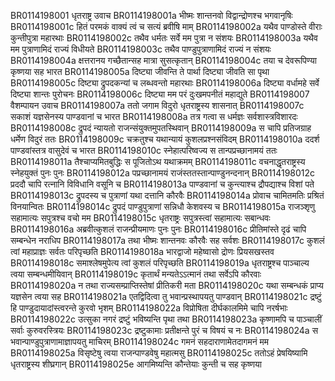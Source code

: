 BR0114198001	धृतराष्ट्र उवाच
BR0114198001a	भीष्मः शान्तनवो विद्वान्द्रोणश्च भगवानृषिः
BR0114198001c	हितं परमकं वाक्यं त्वं च सत्यं ब्रवीषि माम्
BR0114198002a	यथैव पाण्डोस्ते वीराः कुन्तीपुत्रा महारथाः
BR0114198002c	तथैव धर्मतः सर्वे मम पुत्रा न संशयः
BR0114198003a	यथैव मम पुत्राणामिदं राज्यं विधीयते
BR0114198003c	तथैव पाण्डुपुत्राणामिदं राज्यं न संशयः
BR0114198004a	क्षत्तरानय गच्छैतान्सह मात्रा सुसत्कृतान्
BR0114198004c	तया च देवरूपिण्या कृष्णया सह भारत
BR0114198005a	दिष्ट्या जीवन्ति ते पार्था दिष्ट्या जीवति सा पृथा
BR0114198005c	दिष्ट्या द्रुपदकन्यां च लब्धवन्तो महारथाः
BR0114198006a	दिष्ट्या वर्धामहे सर्वे दिष्ट्या शान्तः पुरोचनः
BR0114198006c	दिष्ट्या मम परं दुःखमपनीतं महाद्युते
BR0114198007	वैशम्पायन उवाच
BR0114198007a	ततो जगाम विदुरो धृतराष्ट्रस्य शासनात्
BR0114198007c	सकाशं यज्ञसेनस्य पाण्डवानां च भारत
BR0114198008a	तत्र गत्वा स धर्मज्ञः सर्वशास्त्रविशारदः
BR0114198008c	द्रुपदं न्यायतो राजन्संयुक्तमुपतस्थिवान्
BR0114198009a	स चापि प्रतिजग्राह धर्मेण विदुरं ततः
BR0114198009c	चक्रतुश्च यथान्यायं कुशलप्रश्नसंविदम्
BR0114198010a	ददर्श पाण्डवांस्तत्र वासुदेवं च भारत
BR0114198010c	स्नेहात्परिष्वज्य स तान्पप्रच्छानामयं ततः
BR0114198011a	तैश्चाप्यमितबुद्धिः स पूजितोऽथ यथाक्रमम्
BR0114198011c	वचनाद्धृतराष्ट्रस्य स्नेहयुक्तं पुनः पुनः
BR0114198012a	पप्रच्छानामयं राजंस्ततस्तान्पाण्डुनन्दनान्
BR0114198012c	प्रददौ चापि रत्नानि विविधानि वसूनि च
BR0114198013a	पाण्डवानां च कुन्त्याश्च द्रौपद्याश्च विशां पते
BR0114198013c	द्रुपदस्य च पुत्राणां यथा दत्तानि कौरवैः
BR0114198014a	प्रोवाच चामितमतिः प्रश्रितं विनयान्वितः
BR0114198014c	द्रुपदं पाण्डुपुत्राणां सन्निधौ केशवस्य च
BR0114198015a	राजञ्शृणु सहामात्यः सपुत्रश्च वचो मम
BR0114198015c	धृतराष्ट्रः सपुत्रस्त्वां सहामात्यः सबान्धवः
BR0114198016a	अब्रवीत्कुशलं राजन्प्रीयमाणः पुनः पुनः
BR0114198016c	प्रीतिमांस्ते दृढं चापि सम्बन्धेन नराधिप
BR0114198017a	तथा भीष्मः शान्तनवः कौरवैः सह सर्वशः
BR0114198017c	कुशलं त्वां महाप्राज्ञः सर्वतः परिपृच्छति
BR0114198018a	भारद्वाजो महेष्वासो द्रोणः प्रियसखस्तव
BR0114198018c	समाश्लेषमुपेत्य त्वां कुशलं परिपृच्छति
BR0114198019a	धृतराष्ट्रश्च पाञ्चाल्य त्वया सम्बन्धमीयिवान्
BR0114198019c	कृतार्थं मन्यतेऽऽत्मानं तथा सर्वेऽपि कौरवाः
BR0114198020a	न तथा राज्यसम्प्राप्तिस्तेषां प्रीतिकरी मता
BR0114198020c	यथा सम्बन्धकं प्राप्य यज्ञसेन त्वया सह
BR0114198021a	एतद्विदित्वा तु भवान्प्रस्थापयतु पाण्डवान्
BR0114198021c	द्रष्टुं हि पाण्डुदायादांस्त्वरन्ते कुरवो भृशम्
BR0114198022a	विप्रोषिता दीर्घकालमिमे चापि नरर्षभाः
BR0114198022c	उत्सुका नगरं द्रष्टुं भविष्यन्ति पृथा तथा
BR0114198023a	कृष्णामपि च पाञ्चालीं सर्वाः कुरुवरस्त्रियः
BR0114198023c	द्रष्टुकामाः प्रतीक्षन्ते पुरं च विषयं च नः
BR0114198024a	स भवान्पाण्डुपुत्राणामाज्ञापयतु माचिरम्
BR0114198024c	गमनं सहदाराणामेतदागमनं मम
BR0114198025a	विसृष्टेषु त्वया राजन्पाण्डवेषु महात्मसु
BR0114198025c	ततोऽहं प्रेषयिष्यामि धृतराष्ट्रस्य शीघ्रगान्
BR0114198025e	आगमिष्यन्ति कौन्तेयाः कुन्ती च सह कृष्णया
